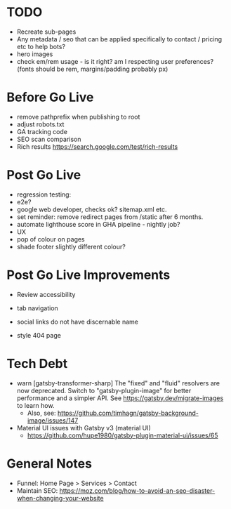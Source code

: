 # TODO
- Recreate sub-pages
- Any metadata / seo that can be applied specifically to contact / pricing etc to help bots?
- hero images
- check em/rem usage - is it right? am I respecting user preferences? (fonts should be rem, margins/padding probably px)

# Before Go Live
- remove pathprefix when publishing to root
- adjust robots.txt
- GA tracking code
- SEO scan comparison
- Rich results https://search.google.com/test/rich-results

# Post Go Live
- regression testing:
 - e2e?
 - google web developer, checks ok? sitemap.xml etc.
 - set reminder: remove redirect pages from /static after 6 months.
 - automate lighthouse score in GHA pipeline - nightly job?
- UX
 - pop of colour on pages
 - shade footer slightly different colour?
 # Post Go Live Improvements
 - Review accessibility
  - tab navigation
  - social links do not have discernable name  

- style 404 page

 # Tech Debt
 - warn [gatsby-transformer-sharp] The "fixed" and "fluid" resolvers are now deprecated. Switch
to "gatsby-plugin-image" for better performance and a simpler API. See
https://gatsby.dev/migrate-images to learn how.
   - Also, see: https://github.com/timhagn/gatsby-background-image/issues/147
- Material UI issues with Gatsby v3 (material UI)
   - https://github.com/hupe1980/gatsby-plugin-material-ui/issues/65
# General Notes
- Funnel: Home Page > Services > Contact
- Maintain SEO: https://moz.com/blog/how-to-avoid-an-seo-disaster-when-changing-your-website
